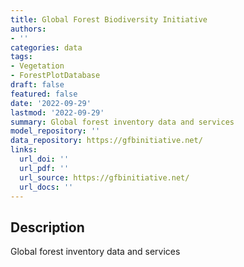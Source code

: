 ```yaml
---
title: Global Forest Biodiversity Initiative
authors:
- ''
categories: data
tags:
- Vegetation
- ForestPlotDatabase
draft: false
featured: false
date: '2022-09-29'
lastmod: '2022-09-29'
summary: Global forest inventory data and services
model_repository: ''
data_repository: https://gfbinitiative.net/
links:
  url_doi: ''
  url_pdf: ''
  url_source: https://gfbinitiative.net/
  url_docs: ''
---
```


## Description

Global forest inventory data and services

